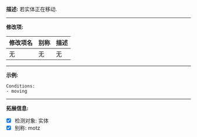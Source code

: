 **描述:** 若实体正在移动.

---

**修改项:**

| 修改项名  | 别称           | 描述                      |
| --------- | -------------- | ------------------------- |
| 无 | 无 | 无 |

---

**示例:**

```
Conditions:
- moving
```

---

**拓展信息:**

- [x] 检测对象: 实体
- [x] 别称: motz